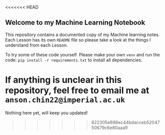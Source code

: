 <<<<<<< HEAD
## Welcome to my Machine Learning Notebook

This repository contains a documented copy of my Machine learning notes. Each Lesson has its own `README` file so please take a look at the things I understand from each Lesson. 

To try some of these code yourself. Please make your own `venv` and run the code: `pip install -r requirements.txt` to install all dependencies.

If anything is unclear in this repository, feel free to email me at `anson.chin22@imperial.ac.uk`
=======
Nothing here yet, will keep you updated!
>>>>>>> 822305e898ec44bdacceb5204750679c6e80aaa9
